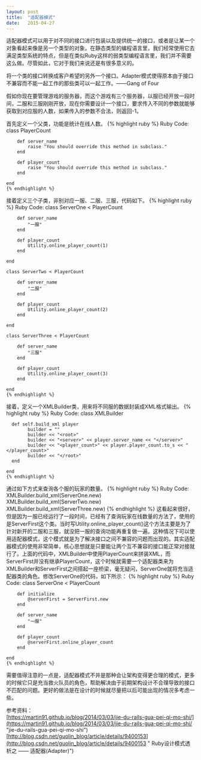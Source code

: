 ```yaml
---
layout: post
title:  "适配器模式"
date:   2015-04-27
---
```

适配器模式可以用于对不同的接口进行包装以及提供统一的接口，或者是让某一个对象看起来像是另一个类型的对象。在静态类型的编程语言里，我们经常使用它去满足类型系统的特点，但是在类似Ruby这样的弱类型编程语言里，我们并不需要这么做。尽管如此，它对于我们来说还是有很多意义的。

将一个类的接口转换成客户希望的另外一个接口。Adapter模式使得原本由于接口不兼容而不能一起工作的那些类可以一起工作。——Gang of Four

假如你现在要管理游戏的服务器，而这个游戏有三个服务器，以服已经开放一段时间，二服和三服刚刚开放，现在你需要设计一个接口，要求传入不同的参数就能够获取到对应服的人数，如果传入的参数不合法，则返回-1。

首先定义一个父类，功能是统计在线人数。
    {% highlight ruby %}
    Ruby Code:
	class PlayerCount
	
		def server_name
			raise "You should override this method in subclass."
		end
		
		def player_count
			raise "You should override this method in subclass."
		end
	
	end
    {% endhighlight %}
接着定义三个子类，非别对应一服、二服、三服，代码如下。
    {% highlight ruby %}
    Ruby Code:
	class ServerOne < PlayerCount
	
		def server_name
			"一服"
		end
		
		def player_count
			Utility.online_player_count(1)
		end
	
	end
	
	class ServerTwo < PlayerCount
	
		def server_name
			"二服"
		end
		
		def player_count
			Utility.online_player_count(2)
		end
	
	end
	
	class ServerThree < PlayerCount
	
		def server_name
			"三服"
		end
		
		def player_count
			Utility.online_player_count(3)
		end
	
	end
    {% endhighlight %}
接着，定义一个XMLBuilder类，用来将不同服的数据封装成XML格式输出。
	{% highlight ruby %}
	Ruby Code:
	class XMLBuilder
	
	  def self.build_xml player
			builder = ""
			builder << "<root>"
			builder << "<server>" << player.server_name << "</server>"
			builder << "<player_count>" << player.player_count.to_s << "</player_count>"
			builder << "</root>"
	  end
	
	end
    {% endhighlight %}
通过如下方式来查询各个服的玩家的数量。
	{% highlight ruby %}
	Ruby Code:
	XMLBuilder.build_xml(ServerOne.new)
	XMLBuilder.build_xml(ServerTwo.new)
	XMLBuilder.build_xml(ServerThree.new)
	{% endhighlight %}
这看起来很好，但是因为一服已经运行了一段时间，已经有了查询玩家在线数量的方法了，使用的是ServerFirst这个类。当时写Utility.online_player_count()这个方法主要是为了针对新开的二服和三服，就没把一服的查询功能再重复做一遍。这种情况下可以使用适配器模式，这个模式就是为了解决接口之间不兼容的问题而出现的。其实适配器模式的使用非常简单，核心思想就是只要能让两个互不兼容的接口能正常对接就行了。上面的代码中，XMLBuilder中使用PlayerCount来拼装XML，而ServerFirst并没有继承PlayerCount，这个时候就需要一个适配器类来为XMLBuilder和ServerFirst之间搭起一座桥梁，毫无疑问，ServerOne就将充当适配器类的角色。修改ServerOne的代码，如下所示：
	{% highlight ruby %}
	Ruby Code:
	class ServerOne < PlayerCount
	
		def initialize
			@serverFirst = ServerFirst.new
		end
	
		def server_name
			"一服"
		end
		
		def player_count
			@serverFirst.online_player_count
		end
	
	end
    {% endhighlight %}
需要值得注意的一点是，适配器模式不并是那种会让架构变得更合理的模式，更多的时候它只是充当救火队员的角色，帮助解决由于前期架构设计不合理导致的接口不匹配的问题。更好的做法是在设计的时候就尽量把以后可能出现的情况多考虑一些。

参考资料：</br>
[https://martin91.github.io/blog/2014/03/03/jie-du-rails-gua-pei-qi-mo-shi/](https://martin91.github.io/blog/2014/03/03/jie-du-rails-gua-pei-qi-mo-shi/ "jie-du-rails-gua-pei-qi-mo-shi")</br>
[http://blog.csdn.net/guolin_blog/article/details/9400153](http://blog.csdn.net/guolin_blog/article/details/9400153 " Ruby设计模式透析之 —— 适配器(Adapter)")